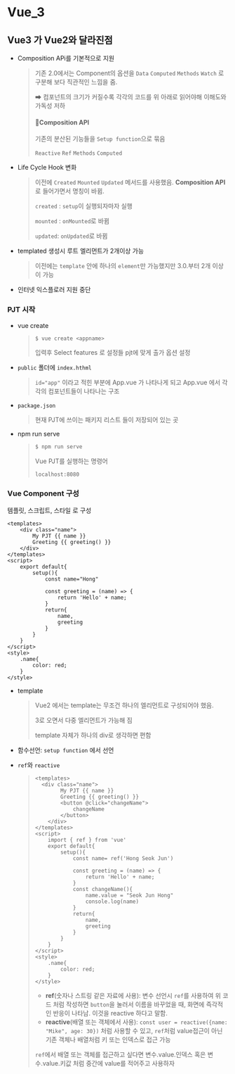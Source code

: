 # Vue_3

## Vue3 가 Vue2와 달라진점

- Composition APi를 기본적으로 지원

  > 기존 2.0에서는 Component의 옵션을 `Data` `Computed` `Methods` `Watch` 로 구분해 보다 직관적인 느낌을 줌.
  >
  > ➡ 컴포넌트의 크기가 커질수록 각각의 코드를 위 아래로 읽어야해 이해도와 가독성 저하
  >
  > 
  >
  > #### 📌Composition API
  >
  > 기존의 분산된 기능들을 `Setup function`으로 묶음
  >
  > `Reactive` `Ref` `Methods` `Computed`

- Life Cycle Hook 변화

  > 이전에 `Created` `Mounted` `Updated` 메서드를 사용했음. **Composition API**로 들어가면서 명칭이 바뀜.
  >
  > `created` : `setup`이 실행되자마자 실행
  >
  > `mounted` : `onMounted`로 바뀜
  >
  > `updated`: `onUpdated`로 바뀜

- templated 생성시 루트 엘리먼트가 2개이상 가능

  > 이전에는 `template` 안에 하나의 `element`만 가능했지만 3.0.부터 2개 이상이 가능

- 인터넷 익스플로러 지원 중단



### PJT 시작

- vue create <pjtname>

  > ``` bash
  > $ vue create <appname>
  > ```
  >
  > 입력후 Select features 로 설정들 pjt에 맞게 출가 옵션 설정

- `public` 폴더에 `index.hthml`

  > `id="app"` 이라고 적힌 부분에 App.vue 가 나타나게 되고 App.vue 에서 각각의 컴포넌트들이 나타나는 구조

- `package.json`

  > 현재 PJT에 쓰이는 패키지 리스트 들이 저장되어 있는 곳

- npm run serve

  > ```bash
  > $ npm run serve
  > ```
  >
  > Vue PJT를 실행하는 명령어
  >
  > `localhost:8080`



### Vue Component 구성

템플릿, 스크립트, 스타일 로 구성

``` vue
<templates>
	<div class="name">
        My PJT {{ name }}
        Greeting {{ greeting() }}
    </div>
</templates>
<script>
    export default{
        setup(){
            const name="Hong"
            
            const greeting = (name) => {
                return 'Hello' + name;
            }
            return{
                name,
                greeting
            }
        }
    }
</script>
<style>
    .name{
        color: red;
    }
</style>
```

- template

  > Vue2 에서는 template는 무조건 하나의 엘리먼트로 구성되어야 했음.
  >
  > 3로 오면서 다중 엘리먼트가 가능해 짐
  >
  > template 자체가 하나의 div로 생각하면 편함

- 함수선언: `setup function` 에서 선언

- `ref`와 `reactive`

  >   ``` vue
  >   <templates>
  >   	<div class="name">
  >           My PJT {{ name }}
  >           Greeting {{ greeting() }}
  >           <button @click="changeName">
  >               changeName
  >           </button>
  >       </div>
  >   </templates>
  >   <script>
  >       import { ref } from 'vue'
  >       export default{
  >           setup(){
  >               const name= ref('Hong Seok Jun')
  >               
  >               const greeting = (name) => {
  >                   return 'Hello' + name;
  >               }
  >               const changeName(){
  >                   name.value = "Seok Jun Hong"
  >                   console.log(name)
  >               }
  >               return{
  >                   name,
  >                   greeting
  >               }
  >           }
  >       }
  >   </script>
  >   <style>
  >       .name{
  >           color: red;
  >       }
  >   </style>
  >   ```
  >
  >   - **ref**(숫자나 스트링 같은 자료에 사용): 변수 선언시 `ref`를 사용하여 위 코드 처럼 작성하면 `button`을 눌러서 이름을 바꾸었을 때, 화면에 즉각적인 반응이 나타남. 이것을 reactive 하다고 말함.
  >   - **reactive**(배열 또는 객체에서 사용): `const user = reactive({name: "Mike", age: 30})` 처럼 사용할 수 있고, `ref`처럼 value접근이 아닌 기존 객체나 배열처럼 키 또는 인덱스로 접근 가능
  >
  > 
  >
  > `ref`에서 배열 또는 객체를 접근하고 싶다면 변수.value.인덱스 혹은 변수.value.키값 처럼 중간에 value를 적어주고 사용하자

  
